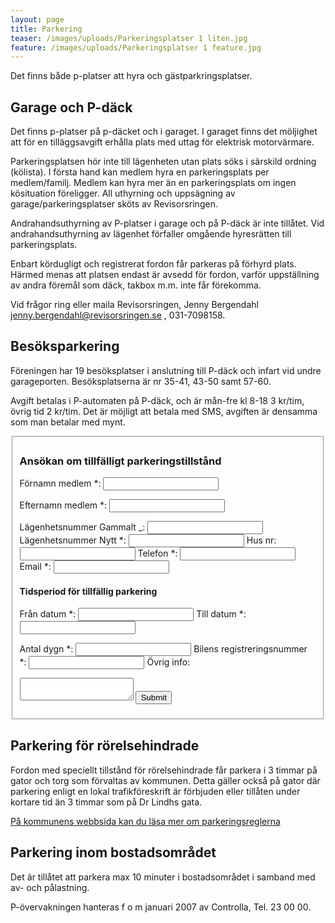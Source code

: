 ```yaml
---
layout: page
title: Parkering
teaser: /images/uploads/Parkeringsplatser 1 liten.jpg
feature: /images/uploads/Parkeringsplatser 1 feature.jpg
---
```

Det finns både p-platser att hyra och gästparkringsplatser.

## Garage och P-däck

Det finns p-platser på p-däcket och i garaget. I garaget finns det möljighet att för en tilläggsavgift erhålla plats med uttag för elektrisk motorvärmare. 

Parkeringsplatsen hör inte till lägenheten utan plats söks i särskild ordning (kölista).  I första hand kan medlem hyra en parkeringsplats per medlem/familj. Medlem kan hyra mer än en parkeringsplats om ingen kösituation föreligger. All uthyrning och uppsägning av garage/parkeringsplatser sköts av Revisorsringen.  

Andrahandsuthyrning av P-platser i garage och på P-däck är inte tillåtet. Vid andrahandsuthyrning av lägenhet förfaller omgående hyresrätten till parkeringsplats.

Enbart kördugligt och registrerat fordon får parkeras på förhyrd plats. Härmed menas att platsen endast är avsedd för fordon, varför uppställning av andra föremål som däck, takbox m.m. inte får förekomma.

Vid frågor ring eller maila Revisorsringen, Jenny Bergendahl jenny.bergendahl@revisorsringen.se , 031-7098158.

## Besöksparkering

Föreningen har 19 besöksplatser i anslutning till P-däck och infart vid undre garageporten. Besöksplatserna är nr 35-41, 43-50 samt 57-60.

Avgift betalas i P-automaten på P-däck, och är mån-fre kl 8-18 3 kr/tim, övrig tid 2 kr/tim. Det är möjligt att betala med SMS, avgiften är densamma som man betalar med mynt.

<fieldset>
<h3>Ansökan om tillfälligt parkeringstillstånd</h3>

<form data-netlify="true" data-netlify-honeypot="bot-field" id="parkeringstillstånd">
<label>Förnamn medlem *:</label>
<input type="text" name="fornamn">

<label for="efternamn">Efternamn medlem *:</label>
<input type="text" name="efternamn" id="efternamn">

<label for="lagenhetsnummer">Lägenhetsnummer Gammalt _:</label>
<input type="text" name="lagenhetsnummer" id="lagenhetsnummer">
<label for="lagenhetsnummer_nytt">Lägenhetsnummer Nytt *:</label>
<input type="text" name="lagenhetsnummer_nytt" id="lagenhetsnummer_nytt">
<label for="husnr">Hus nr:</label>
<input type="text" name="husnr" id="husnr">
<label for="telefon">Telefon *:</label>
<input type="text" name="telefon" id="telefon">
<label for="epost">Email *:</label>
<input type="text" name="epost" id="epost">

<h4>Tidsperiod för tillfällig parkering</h4>

<label for="fran">Från datum *:</label>
<input type="text" name="fran" id="fran">
<label for="till">Till datum *:</label>
<input type="text" name="till" id="till">

<label for="antal_dygn">Antal dygn *:</label>
<input type="text" name="antal_dygn" id="antal_dygn">
<label for="regnr">Bilens registreringsnummer *:</label>
<input type="text" name="regnr" id="regnr">
<label for="ovrigt">Övrig info:</label>
<textarea name="ovrigt" id="ovrigt">

</textarea>
<input type="submit" id="Skicka in">
</form>
</fieldset>

## Parkering för rörelsehindrade

Fordon med speciellt tillstånd för rörelsehindrade får parkera i 3 timmar på gator och torg som förvaltas av kommunen. Detta gäller också på gator där parkering enligt en lokal trafikföreskrift är förbjuden eller tillåten under kortare tid än 3 timmar som på Dr Lindhs gata.

[På kommunens webbsida kan du läsa mer om parkeringsreglerna](https://goteborg.se/wps/portal/start/parkeringstillstand-och-parkeringsplatser/parkeringstillstand/parkeringstillstand-for-rorelsehindrade/regler-for-att-parkera/!ut/p/z1/jY_LDoIwEEW_hm1nShVbd7AxEhKjCYLdGJAKjVCbipr49T42ajTG2U1yzp25ICEHaYqTrote703R3vaVDNYpxTmPaIgzuhzhNBY8oTzyuWCQPQB8mxCjhR8xxMnMB_mP_wOQH_GvhyAGqcuOnDcdQSKY4GyIQcAwGNGBuL8fmpLxGqRTW-WUI0d3a9X0vR176GHlWm2qhhyUh7ZwO-W0qYlt7De12R96yJ8K2C7NL4nKrtKcsu0!/dz/d5/L2dBISEvZ0FBIS9nQSEh/)

## Parkering inom bostadsområdet

Det är tillåtet att parkera max 10 minuter i bostadsområdet i samband med av- och pålastning.

P-övervakningen hanteras f o m januari 2007 av Controlla, Tel. 23 00 00.
